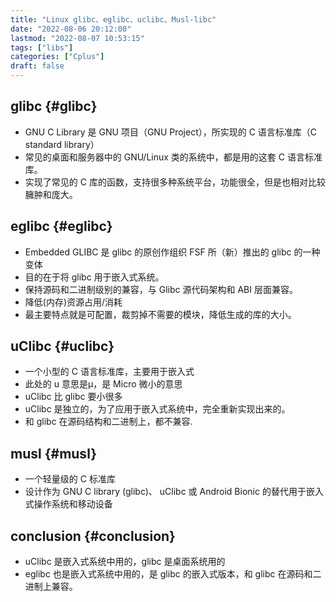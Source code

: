 ```yaml
---
title: "Linux glibc、eglibc、uclibc、Musl-libc"
date: "2022-08-06 20:12:00"
lastmod: "2022-08-07 10:53:15"
tags: ["libs"]
categories: ["Cplus"]
draft: false
---
```


## glibc {#glibc}

-   GNU C Library 是 GNU 项目（GNU Project），所实现的 C 语言标准库（C standard library）
-   常见的桌面和服务器中的 GNU/Linux 类的系统中，都是用的这套 C 语言标准库。
-   实现了常见的 C 库的函数，支持很多种系统平台，功能很全，但是也相对比较臃肿和庞大。


## eglibc {#eglibc}

-   Embedded GLIBC 是 glibc 的原创作组织 FSF 所（新）推出的 glibc 的一种变体
-   目的在于将 glibc 用于嵌入式系统。
-   保持源码和二进制级别的兼容，与 Glibc 源代码架构和 ABI 层面兼容。
-   降低(内存)资源占用/消耗
-   最主要特点就是可配置，裁剪掉不需要的模块，降低生成的库的大小。


## uClibc {#uclibc}

-   一个小型的 C 语言标准库，主要用于嵌入式
-   此处的 u 意思是μ，是 Micro 微小的意思
-   uClibc 比 glibc 要小很多
-   uClibc 是独立的，为了应用于嵌入式系统中，完全重新实现出来的。
-   和 glibc 在源码结构和二进制上，都不兼容.


## musl {#musl}

-   一个轻量级的 C 标准库
-   设计作为 GNU C library (glibc)、 uClibc 或 Android Bionic 的替代用于嵌入式操作系统和移动设备


## conclusion {#conclusion}

-   uClibc 是嵌入式系统中用的，glibc 是桌面系统用的
-   eglibc 也是嵌入式系统中用的，是 glibc 的嵌入式版本，和 glibc 在源码和二进制上兼容。